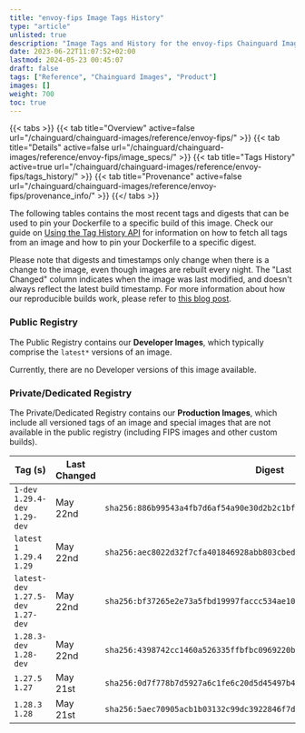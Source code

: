 ```yaml
---
title: "envoy-fips Image Tags History"
type: "article"
unlisted: true
description: "Image Tags and History for the envoy-fips Chainguard Image"
date: 2023-06-22T11:07:52+02:00
lastmod: 2024-05-23 00:45:07
draft: false
tags: ["Reference", "Chainguard Images", "Product"]
images: []
weight: 700
toc: true
---
```


{{< tabs >}}
{{< tab title="Overview" active=false url="/chainguard/chainguard-images/reference/envoy-fips/" >}}
{{< tab title="Details" active=false url="/chainguard/chainguard-images/reference/envoy-fips/image_specs/" >}}
{{< tab title="Tags History" active=true url="/chainguard/chainguard-images/reference/envoy-fips/tags_history/" >}}
{{< tab title="Provenance" active=false url="/chainguard/chainguard-images/reference/envoy-fips/provenance_info/" >}}
{{</ tabs >}}

The following tables contains the most recent tags and digests that can be used to pin your Dockerfile to a specific build of this image. Check our guide on [Using the Tag History API](/chainguard/chainguard-images/using-the-tag-history-api/) for information on how to fetch all tags from an image and how to pin your Dockerfile to a specific digest.

Please note that digests and timestamps only change when there is a change to the image, even though images are rebuilt every night. The "Last Changed" column indicates when the image was last modified, and doesn't always reflect the latest build timestamp. For more information about how our reproducible builds work, please refer to [this blog post](https://www.chainguard.dev/unchained/reproducing-chainguards-reproducible-image-builds).

### Public Registry
The Public Registry contains our **Developer Images**, which typically comprise the `latest*` versions of an image.

Currently, there are no Developer versions of this image available.

### Private/Dedicated Registry
The Private/Dedicated Registry contains our **Production Images**, which include all versioned tags of an image and special images that are not available in the public registry (including FIPS images and other custom builds).

| Tag (s)                               | Last Changed | Digest                                                                    |
|---------------------------------------|--------------|---------------------------------------------------------------------------|
|  `1-dev` `1.29.4-dev` `1.29-dev`      | May 22nd     | `sha256:886b99543a4fb7d6af54a90e30d2b2c1bf8616a5a9d40ccd375a0c5dd7d48ca0` |
|  `latest` `1` `1.29.4` `1.29`         | May 22nd     | `sha256:aec8022d32f7cfa401846928abb803cbed1f40b974ba5eb0513f092f0bfabe59` |
|  `latest-dev` `1.27.5-dev` `1.27-dev` | May 22nd     | `sha256:bf37265e2e73a5fbd19997faccc534ae1021861f8d476cbb8707b69a261612ec` |
|  `1.28.3-dev` `1.28-dev`              | May 22nd     | `sha256:4398742cc1460a526335ffbfbc0969220b9326015ce55680641810dc8f8787b3` |
|  `1.27.5` `1.27`                      | May 21st     | `sha256:0d7f778b7d5927a6c1fe6c20d5d45497b482baf9fe43ded1c861ed9754349c1b` |
|  `1.28.3` `1.28`                      | May 21st     | `sha256:5aec70905acb1b03132c99dc3922846f7d3c08f30f1920c5df8637eee60e4654` |

